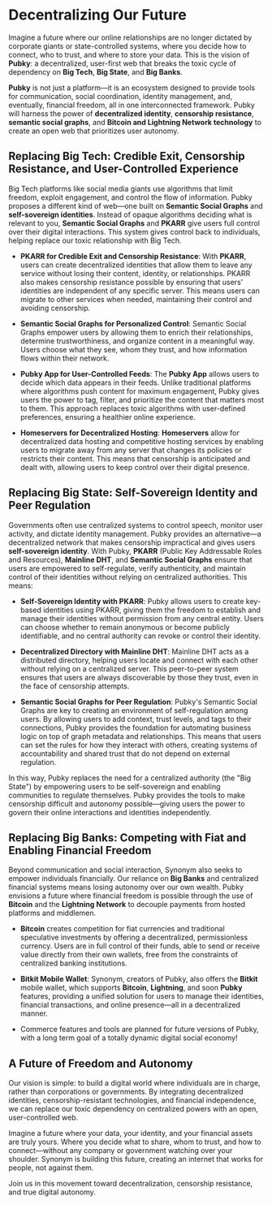 # Decentralizing Our Future

Imagine a future where our online relationships are no longer dictated by corporate giants or state-controlled systems, where you decide how to connect, who to trust, and where to store your data. This is the vision of **Pubky**: a decentralized, user-first web that breaks the toxic cycle of dependency on **Big Tech**, **Big State**, and **Big Banks**.

**Pubky** is not just a platform—it is an ecosystem designed to provide tools for communication, social coordination, identity management, and, eventually, financial freedom, all in one interconnected framework. Pubky will harness the power of **decentralized identity**, **censorship resistance**, **semantic social graphs**, and **Bitcoin and Lightning Network technology** to create an open web that prioritizes user autonomy.

## Replacing Big Tech: Credible Exit, Censorship Resistance, and User-Controlled Experience

Big Tech platforms like social media giants use algorithms that limit freedom, exploit engagement, and control the flow of information. Pubky proposes a different kind of web—one built on **Semantic Social Graphs** and **self-sovereign identities**. Instead of opaque algorithms deciding what is relevant to you, **Semantic Social Graphs** and **PKARR** give users full control over their digital interactions. This system gives control back to individuals, helping replace our toxic relationship with Big Tech.

- **PKARR for Credible Exit and Censorship Resistance**: With **PKARR**, users can create decentralized identities that allow them to leave any service without losing their content, identity, or relationships. PKARR also makes censorship resistance possible by ensuring that users' identities are independent of any specific server. This means users can migrate to other services when needed, maintaining their control and avoiding censorship.

- **Semantic Social Graphs for Personalized Control**: Semantic Social Graphs empower users by allowing them to enrich their relationships, determine trustworthiness, and organize content in a meaningful way. Users choose what they see, whom they trust, and how information flows within their network.

- **Pubky App for User-Controlled Feeds**: The **Pubky App** allows users to decide which data appears in their feeds. Unlike traditional platforms where algorithms push content for maximum engagement, Pubky gives users the power to tag, filter, and prioritize the content that matters most to them. This approach replaces toxic algorithms with user-defined preferences, ensuring a healthier online experience.

- **Homeservers for Decentralized Hosting**: **Homeservers** allow for decentralized data hosting and competitive hosting services by enabling users to migrate away from any server that changes its policies or restricts their content. This means that censorship is anticipated and dealt with, allowing users to keep control over their digital presence.

## Replacing Big State: Self-Sovereign Identity and Peer Regulation

Governments often use centralized systems to control speech, monitor user activity, and dictate identity management. Pubky provides an alternative—a decentralized network that makes censorship impractical and gives users **self-sovereign identity**. With Pubky, **PKARR** (Public Key Addressable Roles and Resources), **Mainline DHT**, and **Semantic Social Graphs** ensure that users are empowered to self-regulate, verify authenticity, and maintain control of their identities without relying on centralized authorities. This means:

- **Self-Sovereign Identity with PKARR**: Pubky allows users to create key-based identities using PKARR, giving them the freedom to establish and manage their identities without permission from any central entity. Users can choose whether to remain anonymous or become publicly identifiable, and no central authority can revoke or control their identity.

- **Decentralized Directory with Mainline DHT**: Mainline DHT acts as a distributed directory, helping users locate and connect with each other without relying on a centralized server. This peer-to-peer system ensures that users are always discoverable by those they trust, even in the face of censorship attempts.

- **Semantic Social Graphs for Peer Regulation**: Pubky's Semantic Social Graphs are key to creating an environment of self-regulation among users. By allowing users to add context, trust levels, and tags to their connections, Pubky provides the foundation for automating business logic on top of graph metadata and relationships. This means that users can set the rules for how they interact with others, creating systems of accountability and shared trust that do not depend on external regulation.

In this way, Pubky replaces the need for a centralized authority (the "Big State") by empowering users to be self-sovereign and enabling communities to regulate themselves. Pubky provides the tools to make censorship difficult and autonomy possible—giving users the power to govern their online interactions and identities independently.

## Replacing Big Banks: Competing with Fiat and Enabling Financial Freedom

Beyond communication and social interaction, Synonym also seeks to empower individuals financially. Our reliance on **Big Banks** and centralized financial systems means losing autonomy over our own wealth. Pubky envisions a future where financial freedom is possible through the use of  **Bitcoin** and the **Lightning Network** to decouple payments from hosted platforms and middlemen.

- **Bitcoin** creates competition for fiat currencies and traditional speculative investments by offering a decentralized, permissionless currency. Users are in full control of their funds, able to send or receive value directly from their own wallets, free from the constraints of centralized banking institutions.

- **Bitkit Mobile Wallet**: Synonym, creators of Pubky, also offers the **Bitkit** mobile wallet, which supports **Bitcoin**, **Lightning**, and soon **Pubky** features, providing a unified solution for users to manage their identities, financial transactions, and online presence—all in a decentralized manner.

- Commerce features and tools are planned for future versions of Pubky, with a long term goal of a totally dynamic digital social economy!

## A Future of Freedom and Autonomy

Our vision is simple: to build a digital world where individuals are in charge, rather than corporations or governments. By integrating decentralized identities, censorship-resistant technologies, and financial independence, we can replace our toxic dependency on centralized powers with an open, user-controlled web.

Imagine a future where your data, your identity, and your financial assets are truly yours. Where you decide what to share, whom to trust, and how to connect—without any company or government watching over your shoulder. Synonym is building this future, creating an internet that works for people, not against them.

Join us in this movement toward decentralization, censorship resistance, and true digital autonomy.
